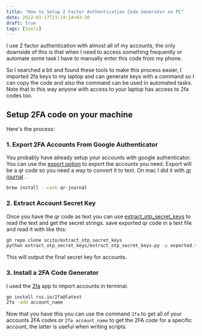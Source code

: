 ```yaml
---
title: "How to Setup 2 Factor Authentication Code Generator on PC"
date: 2022-03-17T23:19:14+03:30
draft: true
tags: [tools] 
---
```


I use 2 factor authentication with almost all of my accounts, the only downside of this is that when I need to access something frequently or automate some task I have to manually enter this code from my phone.

So I searched a bit and found these tools to make this process easier, I imported 2fa keys to my laptop and can generate keys with a command so I can copy the code and also the command can be used in automated tasks. Note that in this way anyone with access to your laptop has access to 2fa codes too.

## Setup 2FA code on your machine

Here's the process:

### 1. Export 2FA Accounts From Google Authenticator

You probably have already setup your accounts with google authenticator. You can use the [export option](https://support.google.com/accounts/thread/107807857/how-to-export-2fa-codes-from-google-authenticator?hl=en) to export the accounts you need. Export will be a qr code so you need a way to convert it to text. On mac I did it with [qr journal](https://apps.apple.com/us/app/qr-journal/id483820530?mt=12) .

```bash
brew install --cask qr-journal
```

### 2. Extract Account Secret Key

Once you have the qr code as text you can use [extract_otp_secret_keys](https://github.com/scito/extract_otp_secret_keys) to read the text and get the secret strings. save exported qr code in a text file and read it with like this:

```bash
gh repo clone scito/extract_otp_secret_keys
python extract_otp_secret_keys/extract_otp_secret_keys.py -p exported.txt
```

This will output the final secret key for accounts.

### 3. Install a 2FA Code Generator

I used the [2fa](https://github.com/rsc/2fa) app to import accounts in terminal.

```bash
go install rsc.io/2fa@latest
2fa -add account_name
```

Now that you have this you can use the command `2fa` to get all of your accounts 2FA codes or `2fa account_name` to get the 2FA code for a specific account, the latter is useful when writing scripts.
